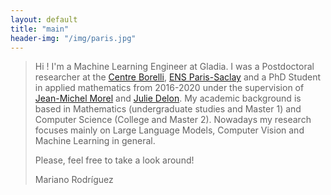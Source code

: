 ```yaml
---
layout: default
title: "main"
header-img: "/img/paris.jpg"
---
```



> Hi ! I'm a Machine Learning Engineer at Gladia.
I was a Postdoctoral researcher at the <a href ="https://centreborelli.cnrs.fr/">Centre Borelli</a>, <a href ="https://ens-paris-saclay.fr/">ENS Paris-Saclay</a> and a PhD Student in applied mathematics from 2016-2020 under the supervision of <a href="https://sites.google.com/site/jeanmichelmorelcmlaenscachan/">Jean-Michel Morel</a> and <a href="https://delon.wp.imt.fr/">Julie Delon</a>.
My academic background is based in Mathematics (undergraduate studies and Master 1) and Computer Science (College and Master 2).
Nowadays my research focuses mainly on Large Language Models, Computer Vision and Machine Learning in general.
> 
> Please, feel free to take a look around!
> 
> Mariano Rodríguez

<br />


<!--Main pages
---

- [Research & Teaching Activities](/research).
<p></p>
- [Publications](/publications).
<p></p>
- [Contact details](/contact).
<p></p>
- [IMAS on IPOL](/pages/hyperdescriptors). Optimized Image Matching by Affine Simulations (IMAS) methods allowing to capture viewpoint changes between two images.
<p></p>
- [SIFT-AID](/pages/sift-aid). A fast affine invariant method based on convolutional neural networks.
<p></p>
- [LOCATE](/pages/locate). Robust estimation of local affine maps and its applications to image matching.
 -->
